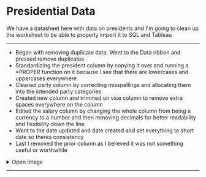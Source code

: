 # Presidential Data
We have a datasheet here with data on presidents and I'm going to clean up the worksheet to be able to properly import it to SQL and Tableau


***

- Began with removing duplicate data. Went to the Data ribbon and pressed remove duplicates
- Standardizing the president column by copying it over and running a =PROPER function on it because I see that there are lowercases and uppercases everywhere
- Cleaned party column by correcting misspellings and allocating them into the intended party categories
- Created new column and trimmed on vice column to remove extra spaces everywhere on the column
- Edited the salary column by changing the whole column from being a currency to a number and then removing decimals for better readability and flexibility down the line
- Went to the date updated and date created and set everything to short date so theres consistency 
- Last I removed the prior column as I believed it was not something useful or worthwhile

<details>
  <summary>
    Open Image
  </summary>

![proper](https://github.com/vtn160230/COVID-19/assets/122754787/aade8f7e-70d8-4ce3-b4f6-aafc3afc5f2b)

</details>

***

